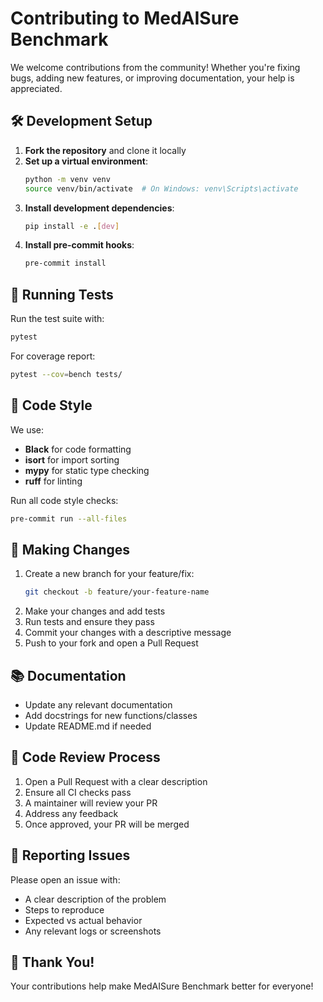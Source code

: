 # Contributing to MedAISure Benchmark

We welcome contributions from the community! Whether you're fixing bugs, adding new features, or improving documentation, your help is appreciated.

## 🛠 Development Setup

1. **Fork the repository** and clone it locally
2. **Set up a virtual environment**:
   ```bash
   python -m venv venv
   source venv/bin/activate  # On Windows: venv\Scripts\activate
   ```
3. **Install development dependencies**:
   ```bash
   pip install -e .[dev]
   ```
4. **Install pre-commit hooks**:
   ```bash
   pre-commit install
   ```

## 🧪 Running Tests

Run the test suite with:
```bash
pytest
```

For coverage report:
```bash
pytest --cov=bench tests/
```

## 📝 Code Style

We use:
- **Black** for code formatting
- **isort** for import sorting
- **mypy** for static type checking
- **ruff** for linting

Run all code style checks:
```bash
pre-commit run --all-files
```

## 🚀 Making Changes

1. Create a new branch for your feature/fix:
   ```bash
   git checkout -b feature/your-feature-name
   ```
2. Make your changes and add tests
3. Run tests and ensure they pass
4. Commit your changes with a descriptive message
5. Push to your fork and open a Pull Request

## 📚 Documentation

- Update any relevant documentation
- Add docstrings for new functions/classes
- Update README.md if needed

## 🤝 Code Review Process

1. Open a Pull Request with a clear description
2. Ensure all CI checks pass
3. A maintainer will review your PR
4. Address any feedback
5. Once approved, your PR will be merged

## 🐛 Reporting Issues

Please open an issue with:
- A clear description of the problem
- Steps to reproduce
- Expected vs actual behavior
- Any relevant logs or screenshots

## 🙏 Thank You!

Your contributions help make MedAISure Benchmark better for everyone!
